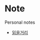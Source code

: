 Note
====

Personal notes


* [읽을거리]

[읽을거리]: https://github.com/ILyoan/Note/blob/master/Articles.md
